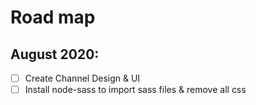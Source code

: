 # Road map
## August 2020:
- [ ] Create Channel Design & UI
- [ ] Install node-sass to import sass files & remove all css 
